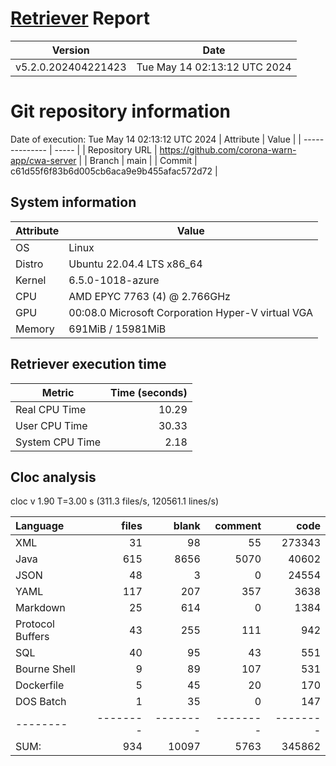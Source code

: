 # [Retriever](https://github.com/PalladioSimulator/Palladio-ReverseEngineering-Retriever) Report
| Version | Date |
| ------- | ---- |
| v5.2.0.202404221423 | Tue May 14 02:13:12 UTC 2024 |

# Git repository information
Date of execution: Tue May 14 02:13:12 UTC 2024
|    Attribute   | Value |
| -------------- | ----- |
| Repository URL | https://github.com/corona-warn-app/cwa-server |
| Branch         | main |
| Commit         | c61d55f6f83b6d005cb6aca9e9b455afac572d72 |


## System information
| Attribute | Value |
| --------- | ----- |
| OS | Linux  |
| Distro | Ubuntu 22.04.4 LTS x86_64  |
| Kernel | 6.5.0-1018-azure  |
| CPU | AMD EPYC 7763 (4) @ 2.766GHz  |
| GPU | 00:08.0 Microsoft Corporation Hyper-V virtual VGA  |
| Memory | 691MiB / 15981MiB  |

## Retriever execution time
| Metric | Time (seconds) |
| --- | ---: |
| Real CPU Time | 10.29 |
| User CPU Time | 30.33 |
| System CPU Time | 2.18 |
<!--
Explainations:
- __Real CPU Time__: actual time the command has run (can be less than total time spent in user and system mode for multi-threaded processes)
- __User CPU Time__: time the command has spent running in user mode
- __System CPU Time__: time the command has spent running in system or kernel mode
-->

## Cloc analysis
cloc v 1.90  T=3.00 s (311.3 files/s, 120561.1 lines/s)

Language|files|blank|comment|code
:-------|-------:|-------:|-------:|-------:
XML|31|98|55|273343
Java|615|8656|5070|40602
JSON|48|3|0|24554
YAML|117|207|357|3638
Markdown|25|614|0|1384
Protocol Buffers|43|255|111|942
SQL|40|95|43|551
Bourne Shell|9|89|107|531
Dockerfile|5|45|20|170
DOS Batch|1|35|0|147
--------|--------|--------|--------|--------
SUM:|934|10097|5763|345862
